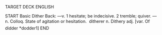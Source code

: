 TARGET DECK
ENGLISH

START
Basic
Dither
Back: —v. 1 hesitate; be indecisive. 2 tremble; quiver. —n. Colloq. State of agitation or hesitation.  ditherer n. Dithery adj. [var. Of didder *dodder1]
END
